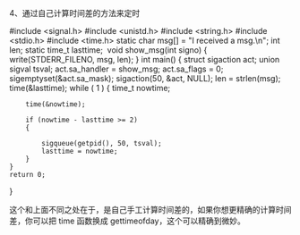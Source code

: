4、通过自己计算时间差的方法来定时

#include <signal.h>
#include <unistd.h>
#include <string.h>
#include <stdio.h>
#include <time.h>
​
static char msg[] = "I received a msg.\n";
int len;
static time_t lasttime;
​
void show_msg(int signo)
{
    write(STDERR_FILENO, msg, len);
}
​
int main()
{
    struct sigaction act;
    union sigval tsval;
    act.sa_handler = show_msg;
    act.sa_flags = 0;
    sigemptyset(&act.sa_mask);
    sigaction(50, &act, NULL);
    len = strlen(msg);
    time(&lasttime);
    while ( 1 )
    {
        time_t nowtime;
        
        time(&nowtime);
        
        if (nowtime - lasttime >= 2)
        {
            
            sigqueue(getpid(), 50, tsval);
            lasttime = nowtime;
        }
    }
    return 0;
}

这个和上面不同之处在于，是自己手工计算时间差的，如果你想更精确的计算时间差，你可以把 time 函数换成 gettimeofday，这个可以精确到微妙。